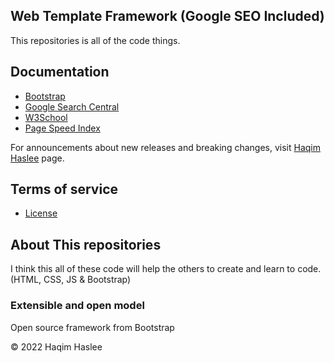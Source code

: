 ## Web Template Framework (Google SEO Included)

This repositories is all of the code things.

## Documentation

* [Bootstrap](https://getbootstrap.com/)
* [Google Search Central](https://developers.google.com/search/docs/monitor-debug/search-console-start)
* [W3School](https://www.w3schools.com/Html/)
* [Page Speed Index](https://pagespeed.web.dev/)

For announcements about new releases and breaking changes, visit [Haqim Haslee](https://www.haqimhaslee.my) page.

## Terms of service

* [License](https://github.com/haqimhaslee/portfolio_website/blob/main/LICENSE)

## About This repositories

I think this all of these code will help the others to create and learn to code. (HTML, CSS, JS & Bootstrap)

### Extensible and open model

Open source framework from Bootstrap

© 2022 Haqim Haslee
